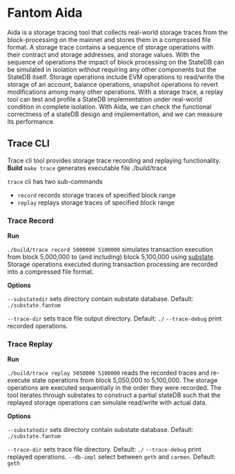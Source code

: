 # Fantom Aida

Aida is a storage tracing tool that collects real-world storage traces from the block-processing on the mainnet and stores them in a compressed file format. 
A storage trace contains a sequence of storage operations with their contract and storage addresses, and storage values. With the sequence of operations the impact of block processing on the StateDB can be simulated in isolation without requiring any other components but the StateDB itself.
Storage operations include EVM operations to read/write the storage of an account, balance operations, snapshot operations to revert modifications among many other operations.
With a storage trace, a replay tool can test and profile a StateDB implementation under real-world condition in complete isolation. With Aida, we can check the functional correctness of a stateDB design and implementation, and we can measure its performance.

## Trace CLI
Trace cli tool provides storage trace recording and replaying functionality.
**Build**
`make trace` generates executable file ./build/trace

`trace` cli has two sub-commands

 - `record` records storage traces of specified block range
 - `replay` replays storage traces of specified block range


### Trace Record
**Run**

`./build/trace record 5000000 5100000`
simulates transaction execution from block 5,000,000 to (and including) block 5,100,000 using [substate](github.com/Fantom-foundation/substate-cli). Storage operations executed during transaction processing are recorded into a compressed file format.

**Options**

`--substatedir` sets directory contain substate database. Default: `./substate.fantom`

`--trace-dir` sets trace file output directory. Default: `./`
`--trace-debug` print recorded operations. 

### Trace Replay

**Run**

`./build/trace replay 5050000 5100000`
reads the recorded traces and re-execute state operations from block 5,050,000 to 5,100,000. The storage operations are executed sequentially in the order they were recorded. The tool iterates through substates to construct a partial stateDB such that the replayed storage operations can simulate read/write with actual data.

**Options**

`--substatedir` sets directory contain substate database. Default: `./substate.fantom`

`--trace-dir` sets trace file directory. Default: `./`
`--trace-debug` print replayed operations. 
`--db-impl` select between `geth` and `carmen`. Default: `geth`
